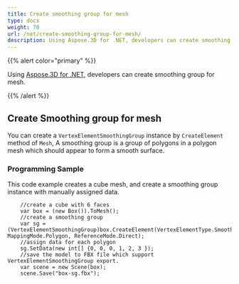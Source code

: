 ```yaml
---
title: Create smoothing group for mesh
type: docs
weight: 70
url: /net/create-smoothing-group-for-mesh/
description: Using Aspose.3D for .NET, developers can create smoothing group for mesh.
---
```


{{% alert color="primary" %}}

Using [Aspose.3D for .NET](https://products.aspose.com/3d/net/), developers can create smoothing group for mesh.

{{% /alert %}}

## **Create Smoothing group for mesh**
You can create a `VertexElementSmoothingGroup` instance by `CreateElement` method of `Mesh`, A smoothing group is a group of polygons in a polygon mesh which should appear to form a smooth surface.


### **Programming Sample**
This code example creates a cube mesh, and create a smoothing group instance with manually assigned data.

```
	//create a cube with 6 faces
	var box = (new Box()).ToMesh();
	//create a smoothing group
	var sg = (VertexElementSmoothingGroup)box.CreateElement(VertexElementType.SmoothingGroup, MappingMode.Polygon, ReferenceMode.Direct);
	//assign data for each polygon 
	sg.SetData(new int[] {0, 0, 0, 1, 2, 3 });
	//save the model to FBX file which support VertexElementSmoothingGroup export.
	var scene = new Scene(box);
	scene.Save("box-sg.fbx");
```

